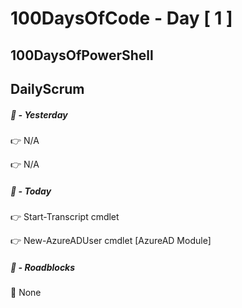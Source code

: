 # 100DaysOfCode - Day [ 1 ]     
## 100DaysOfPowerShell          
## DailyScrum                   


##### :checkered_flag: _-_ Yesterday

:point_right: N/A

:point_right: N/A

##### :checkered_flag: _-_ Today

:point_right: Start-Transcript cmdlet

:point_right: New-AzureADUser cmdlet [AzureAD Module]

##### :construction: _-_ Roadblocks

:construction_worker: None